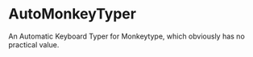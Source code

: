# AutoMonkeyTyper
An Automatic Keyboard Typer for Monkeytype, which obviously has no practical value.
